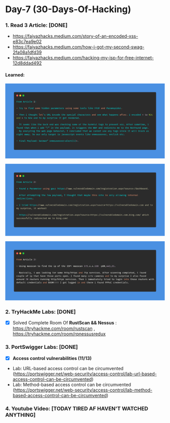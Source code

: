 # Day-7 (30-Days-Of-Hacking)

### 1. Read 3 Article: [DONE]

- https://faiyazhacks.medium.com/story-of-an-encoded-xss-e83c7ea9e02
- https://faiyazhacks.medium.com/how-i-got-my-second-swag-2fa08a1dfd39
- https://faiyazhacks.medium.com/hacking-my-isp-for-free-internet-12d8ddad492

#### Learned:


![Article_1](Day-7_Article-1.png)

![Article_2](Day-7_Article-2.png)

![Article_3](Day-7_Article-3.png)


### 2. TryHackMe Labs: [DONE]

 - [X] Solved Complete Room Of **RustScan && Nessus** : https://tryhackme.com/room/rustscan , https://tryhackme.com/room/rpnessusredux

### 3. PortSwigger Labs: [DONE]

 - [X] **Access control vulnerabilities (11/13)**
 -  Lab: URL-based access control can be circumvented  (https://portswigger.net/web-security/access-control/lab-url-based-access-control-can-be-circumvented)
 -  Lab: Method-based access control can be circumvented  (https://portswigger.net/web-security/access-control/lab-method-based-access-control-can-be-circumvented)

### 4. Youtube Video: [TODAY TIRED AF HAVEN'T WATCHED ANYTHING]
